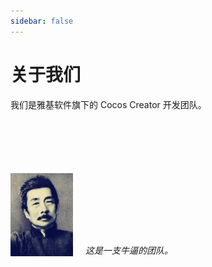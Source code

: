 ```yaml
---
sidebar: false
---
```


# 关于我们

我们是雅基软件旗下的 Cocos Creator 开发团队。

<div class="luxun">
    <img src="./鲁迅.jpeg" />
    <p><i>这是一支牛逼的团队。</i></p>   
</div>

<style>
.luxun {
    margin-top: 100px;
    display: flex;
    align-items: flex-end;
}
.luxun p {
    margin: 0;
}
.luxun img {
    width: 100px;
    margin-right: 20px;
}
</style>
